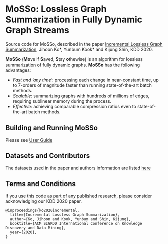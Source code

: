 # MoSSo: Lossless Graph Summarization in Fully Dynamic Graph Streams
Source code for MoSSo, described in the paper [Incremental Lossless Graph Summarization](https://arxiv.org/abs/2006.09935), Jihoon Ko*, Yunbum Kook* and Kijung Shin, KDD 2020.

**MoSSo** (**Mo**ve if **S**aved, **S**tay **o**thewise) is an algorithm for lossless summarization of fully dynamic graphs. **MoSSo** has the following advantages:
* *Fast and ’any time’*: processing each change in near-constant time, up to 7-orders of magnitude faster than running state-of-the-art batch methods.
* *Scalable*: summarizing graphs with hundreds of millions of edges, requiring sublinear memory during the process.
* *Effective*: achieving comparable compression ratios even to state-of-the-art batch methods.

## Building and Running **MoSSo**
Please see [User Guide](user_guide.pdf)

## Datasets and Contributors
The datasets used in the paper and authors information are listed [here](http://dmlab.kaist.ac.kr/mosso/)

## Terms and Conditions
If you use this code as part of any published research, please consider acknowledging our KDD 2020 paper.

```
@inproceedings{ko2020incremental,
  title={Incremental Lossless Graph Summarization},
  author={Ko, Jihoon and Kook, Yunbum and Shin, Kijung},
  booktitle={ACM SIGKDD International Conference on Knowledge Discovery and Data Mining},
  year={2020},
}
```
